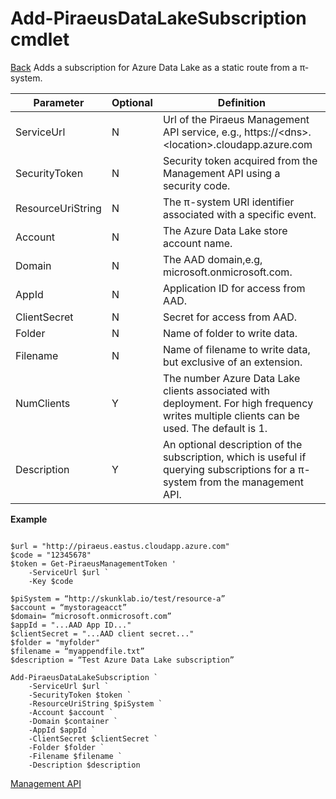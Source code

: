 ﻿

Add-PiraeusDataLakeSubscription cmdlet
===============================
[Back](MgmtApi.md)
Adds a subscription for Azure Data Lake as a static route from a π-system.

**Parameter**     | **Optional** | **Definition**                                                                                                                      |
|-------------------|--------------|-------------------------------------------------------------------------------------------------------------------------------------|
| ServiceUrl        | N            | Url of the Piraeus Management API service, e.g., https://\<dns\>.\<location\>.cloudapp.azure.com                                    |
| SecurityToken     | N            | Security token acquired from the Management API using a security code.                                                              |
| ResourceUriString | N            | The π-system URI identifier associated with a specific event.                                                                       |
| Account           | N            | The Azure Data Lake store account name.                                                                                                |
| Domain| N            | The AAD domain,e.g, microsoft.onmicrosoft.com.                                                                                                         |
| AppId| N            | Application ID for access from AAD.                                                                                                |
| ClientSecret| N            | Secret for access from AAD.                                                                 |
| Folder| N            | Name of folder to write data.                                                              |
| Filename          | N            | Name of filename to write data, but exclusive of an extension.                |
| NumClients        | Y            | The number Azure Data Lake clients associated with deployment. For high frequency writes multiple clients can be used. The default is 1. |
| Description       | Y            | An optional description of the subscription, which is useful if querying subscriptions for a π-system from the management API.      |


**Example**

```

$url = "http://piraeus.eastus.cloudapp.azure.com"  
$code = "12345678"  
$token = Get-PiraeusManagementToken '
	-ServiceUrl $url `
	-Key $code 

$piSystem = “http://skunklab.io/test/resource-a”  
$account = “mystorageacct”  
$domain= “microsoft.onmicrosoft.com”  
$appId = "...AAD App ID..."
$clientSecret = "...AAD client secret..."
$folder = "myfolder"
$filename = “myappendfile.txt” 
$description = “Test Azure Data Lake subscription”

Add-PiraeusDataLakeSubscription `
	-ServiceUrl $url `
	-SecurityToken $token `	
	-ResourceUriString $piSystem `  
	-Account $account `
	-Domain $container `
	-AppId $appId `
	-ClientSecret $clientSecret `  
	-Folder $folder `
	-Filename $filename `
	-Description $description
```

[Management API](MgmtApi.md)
